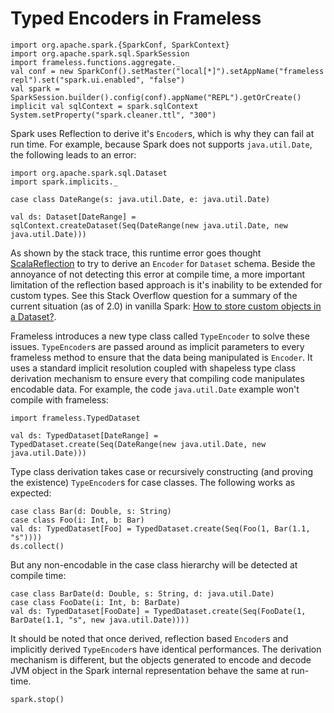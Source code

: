 # Typed Encoders in Frameless

```tut:invisible
import org.apache.spark.{SparkConf, SparkContext}
import org.apache.spark.sql.SparkSession
import frameless.functions.aggregate._
val conf = new SparkConf().setMaster("local[*]").setAppName("frameless repl").set("spark.ui.enabled", "false")
val spark = SparkSession.builder().config(conf).appName("REPL").getOrCreate()
implicit val sqlContext = spark.sqlContext
System.setProperty("spark.cleaner.ttl", "300")
```

Spark uses Reflection to derive it's `Encoder`s, which is why they can fail at run time. For example, because Spark does not supports `java.util.Date`, the following leads to an error:

```tut
import org.apache.spark.sql.Dataset
import spark.implicits._

case class DateRange(s: java.util.Date, e: java.util.Date)
```

```tut:fail
val ds: Dataset[DateRange] = sqlContext.createDataset(Seq(DateRange(new java.util.Date, new java.util.Date)))
```

As shown by the stack trace, this runtime error goes thought [ScalaReflection](https://github.com/apache/spark/blob/19cf208063f035d793d2306295a251a9af7e32f6/sql/catalyst/src/main/scala/org/apache/spark/sql/catalyst/ScalaReflection.scala) to try to derive an `Encoder` for `Dataset` schema. Beside the annoyance of not detecting this error at compile time, a more important limitation of the reflection based approach is it's inability to be extended for custom types. See this Stack Overflow question for a summary of the current situation (as of 2.0) in vanilla Spark: [How to store custom objects in a Dataset?](http://stackoverflow.com/a/39442829/2311362).

Frameless introduces a new type class called `TypeEncoder` to solve these issues. `TypeEncoder`s are passed around as implicit parameters to every frameless method to ensure that the data being manipulated is `Encoder`. It uses a standard implicit resolution coupled with shapeless type class derivation mechanism to ensure every that compiling code manipulates encodable data. For example, the code `java.util.Date` example won't compile with frameless:

```tut
import frameless.TypedDataset
```

```tut:fail
val ds: TypedDataset[DateRange] = TypedDataset.create(Seq(DateRange(new java.util.Date, new java.util.Date)))
```

Type class derivation takes case or recursively constructing (and proving the existence) `TypeEncoder`s for case classes. The following works as expected:

```tut
case class Bar(d: Double, s: String)
case class Foo(i: Int, b: Bar)
val ds: TypedDataset[Foo] = TypedDataset.create(Seq(Foo(1, Bar(1.1, "s"))))
ds.collect()
```

But any non-encodable in the case class hierarchy will be detected at compile time:

```tut:fail
case class BarDate(d: Double, s: String, d: java.util.Date)
case class FooDate(i: Int, b: BarDate)
val ds: TypedDataset[FooDate] = TypedDataset.create(Seq(FooDate(1, BarDate(1.1, "s", new java.util.Date))))
```

It should be noted that once derived, reflection based `Encoder`s and implicitly derived `TypeEncoder`s have identical performances. The derivation mechanism is different, but the objects generated to encode and decode JVM object in the Spark internal representation behave the same at run-time.

```tut:invisible
spark.stop()
```
